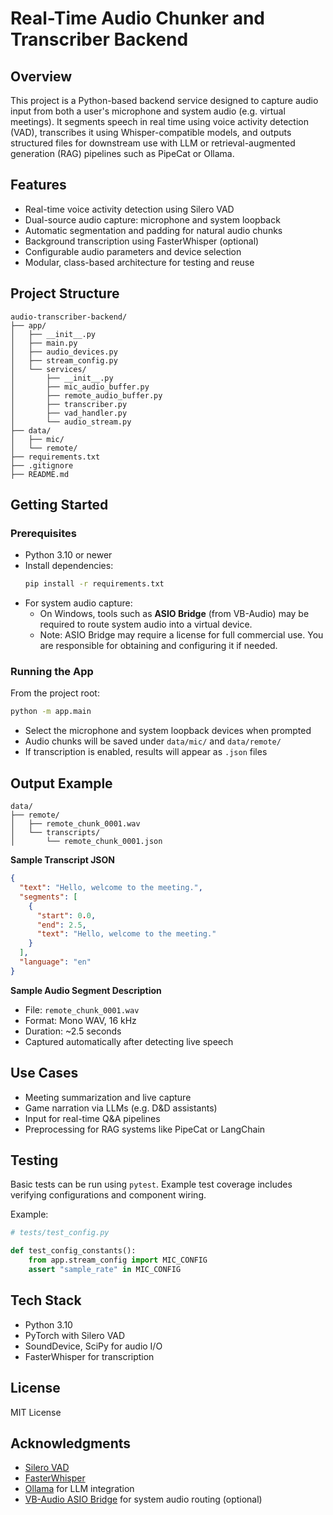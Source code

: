# Real-Time Audio Chunker and Transcriber Backend

## Overview

This project is a Python-based backend service designed to capture audio input from both a user's microphone and system audio (e.g. virtual meetings). It segments speech in real time using voice activity detection (VAD), transcribes it using Whisper-compatible models, and outputs structured files for downstream use with LLM or retrieval-augmented generation (RAG) pipelines such as PipeCat or Ollama.

## Features

- Real-time voice activity detection using Silero VAD
- Dual-source audio capture: microphone and system loopback
- Automatic segmentation and padding for natural audio chunks
- Background transcription using FasterWhisper (optional)
- Configurable audio parameters and device selection
- Modular, class-based architecture for testing and reuse

## Project Structure

```
audio-transcriber-backend/
├── app/
│   ├── __init__.py
│   ├── main.py
│   ├── audio_devices.py
│   ├── stream_config.py
│   └── services/
│       ├── __init__.py
│       ├── mic_audio_buffer.py
│       ├── remote_audio_buffer.py
│       ├── transcriber.py
│       ├── vad_handler.py
│       └── audio_stream.py
├── data/
│   ├── mic/
│   └── remote/
├── requirements.txt
├── .gitignore
├── README.md
```

## Getting Started

### Prerequisites

- Python 3.10 or newer
- Install dependencies:
  ```bash
  pip install -r requirements.txt
  ```
- For system audio capture:
  - On Windows, tools such as **ASIO Bridge** (from VB-Audio) may be required to route system audio into a virtual device.
  - Note: ASIO Bridge may require a license for full commercial use. You are responsible for obtaining and configuring it if needed.

### Running the App

From the project root:

```bash
python -m app.main
```

- Select the microphone and system loopback devices when prompted
- Audio chunks will be saved under `data/mic/` and `data/remote/`
- If transcription is enabled, results will appear as `.json` files

## Output Example

```text
data/
├── remote/
│   ├── remote_chunk_0001.wav
│   └── transcripts/
│       └── remote_chunk_0001.json
```

**Sample Transcript JSON**

```json
{
  "text": "Hello, welcome to the meeting.",
  "segments": [
    {
      "start": 0.0,
      "end": 2.5,
      "text": "Hello, welcome to the meeting."
    }
  ],
  "language": "en"
}
```

**Sample Audio Segment Description**

- File: `remote_chunk_0001.wav`
- Format: Mono WAV, 16 kHz
- Duration: \~2.5 seconds
- Captured automatically after detecting live speech

## Use Cases

- Meeting summarization and live capture
- Game narration via LLMs (e.g. D&D assistants)
- Input for real-time Q&A pipelines
- Preprocessing for RAG systems like PipeCat or LangChain

## Testing

Basic tests can be run using `pytest`. Example test coverage includes verifying configurations and component wiring.

Example:

```python
# tests/test_config.py

def test_config_constants():
    from app.stream_config import MIC_CONFIG
    assert "sample_rate" in MIC_CONFIG
```

## Tech Stack

- Python 3.10
- PyTorch with Silero VAD
- SoundDevice, SciPy for audio I/O
- FasterWhisper for transcription

## License

MIT License

## Acknowledgments

- [Silero VAD](https://github.com/snakers4/silero-vad)
- [FasterWhisper](https://github.com/guillaumekln/faster-whisper)
- [Ollama](https://ollama.ai/) for LLM integration
- [VB-Audio ASIO Bridge](https://vb-audio.com/Cable/) for system audio routing (optional)

